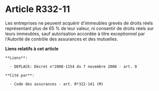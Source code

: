 # Article R332-11

Les entreprises ne peuvent acquérir d'immeubles grevés de droits réels représentant plus de 65 % de leur valeur, ni consentir
de droits réels sur leurs immeubles, sauf autorisation accordée à titre exceptionnel par l'Autorité de contrôle des
assurances et des mutuelles.

**Liens relatifs à cet article**

	**Liens**:

	  - DEPLACE: Décret n°2008-1154 du 7 novembre 2008 - art. 9

	**Cité par**:

	  - Code des assurances - art. R*322-141 (M)
